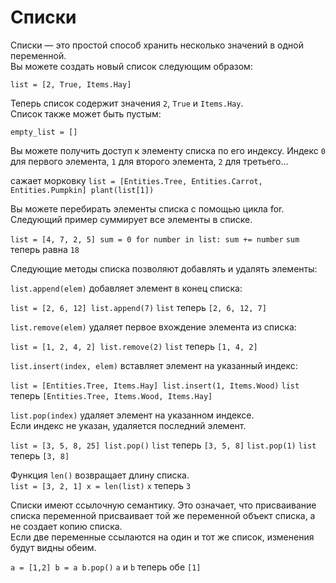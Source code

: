 # Списки
Списки — это простой способ хранить несколько значений в одной переменной.   
Вы можете создать новый список следующим образом:

`list = [2, True, Items.Hay]`

Теперь список содержит значения `2`, `True` и `Items.Hay`.  
Список также может быть пустым:

`empty_list = []`

Вы можете получить доступ к элементу списка по его индексу. Индекс `0` для первого элемента, `1` для второго элемента, `2` для третьего...

сажает морковку
`list = [Entities.Tree, Entities.Carrot, Entities.Pumpkin]
plant(list[1])`

Вы можете перебирать элементы списка с помощью цикла for. Следующий пример суммирует все элементы в списке.

`list = [4, 7, 2, 5]
sum = 0
for number in list:
  sum += number`
`sum` теперь равна `18`

Следующие методы списка позволяют добавлять и удалять элементы:

`list.append(elem)` добавляет элемент в конец списка:

`list = [2, 6, 12]
list.append(7)`
`list` теперь `[2, 6, 12, 7]`

`list.remove(elem)` удаляет первое вхождение элемента из списка:

`list = [1, 2, 4, 2]
list.remove(2)`
`list` теперь `[1, 4, 2]`

`list.insert(index, elem)` вставляет элемент на указанный индекс:

`list = [Entities.Tree, Items.Hay]
list.insert(1, Items.Wood)`
`list` теперь `[Entities.Tree, Items.Wood, Items.Hay]`

`list.pop(index)` удаляет элемент на указанном индексе.  
Если индекс не указан, удаляется последний элемент.

`list = [3, 5, 8, 25]
list.pop()`
`list` теперь `[3, 5, 8]`
`list.pop(1)`
`list` теперь `[3, 8]`

Функция `len()` возвращает длину списка.  
`list = [3, 2, 1]
x = len(list)`
`x` теперь `3`

Списки имеют ссылочную семантику. Это означает, что присваивание списка переменной присваивает той же переменной объект списка, а не создает копию списка.  
Если две переменные ссылаются на один и тот же список, изменения будут видны обеим.

`a = [1,2]
b = a
b.pop()`
`a` и `b` теперь обе `[1]`